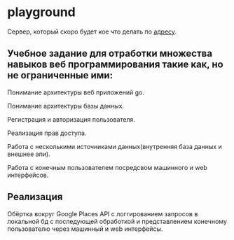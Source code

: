 # playground
  Сервер, который скоро будет кое что делать по [адресу](imakiri.ddns.net).
 
## Учебное задание для отработки множества навыков веб программирования такие как, но не ограниченные ими:
  Понимание архитектуры веб приложений go.
  
  Понимание архитектуры базы данных.
  
  Регистрация и авторизация пользователя.

  Реализация прав доступа.
  
  Работа с несколькими источниками данных(внутренняя база данных и внешнее апи).
  
  Работа с конечным пользователем посредсвом машинного и web интерфейсов.
 
## Реализация
  Обёртка вокруг Google Places API с логгированием запросов в локальной бд с последующей обработкой и представлением конечному пользователю через машинный и web интерфейсы.
 
